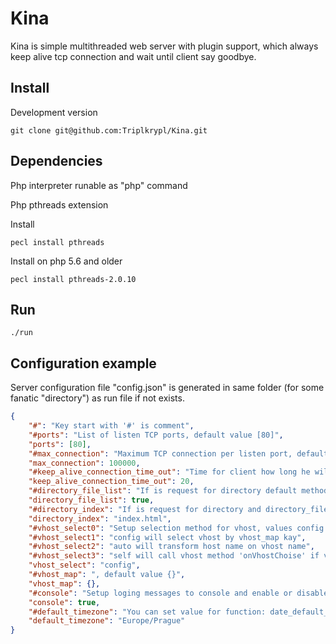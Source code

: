 Kina
====

Kina is simple multithreaded web server with plugin support, which always keep
alive tcp connection and wait until client say goodbye.

Install
-------

Development version

```console
git clone git@github.com:Triplkrypl/Kina.git
```

Dependencies
------------

Php interpreter runable as "php" command 

Php pthreads extension

Install

```console
pecl install pthreads
```

Install on php 5.6 and older

```console
pecl install pthreads-2.0.10
```

Run
---

```console
./run
```

Configuration example
---------------------

Server configuration file "config.json" is generated in same folder (for some fanatic "directory") as run file if
not exists.

```json
{
	"#": "Key start with '#' is comment",
    "#ports": "List of listen TCP ports, default value [80]",
    "ports": [80],
    "#max_connection": "Maximum TCP connection per listen port, default value 100000",
    "max_connection": 100000,
    "#keep_alive_connection_time_out": "Time for client how long he will keep TCP connection open (in minutes), default value 20",
    "keep_alive_connection_time_out": 20,
    "#directory_file_list": "If is request for directory default method 'onNoPhpRequest' will return on true value list of file and directory, default value false",
    "directory_file_list": true,
    "#directory_index": "If is request for directory and directory_file_list is false default method 'onNoPhpRequest' try load content of file directory_index, default value index.html",
    "directory_index": "index.html",
    "#vhost_select0": "Setup selection method for vhost, values config self auto, default value config",
    "#vhost_select1": "config will select vhost by vhost_map kay",
    "#vhost_select2": "auto will transform host name on vhost name",
    "#vhost_select3": "self will call vhost method 'onVhostChoise' if vhost handle request",
    "vhost_select": "config",
    "#vhost_map": ", default value {}",
    "vhost_map": {},
    "#console": "Setup loging messages to console and enable or disable console input, default value true",
    "console": true,
    "#default_timezone": "You can set value for function: date_default_timezone_set if is not set in php.ini, default value not exists",
    "default_timezone": "Europe/Prague"
}
```